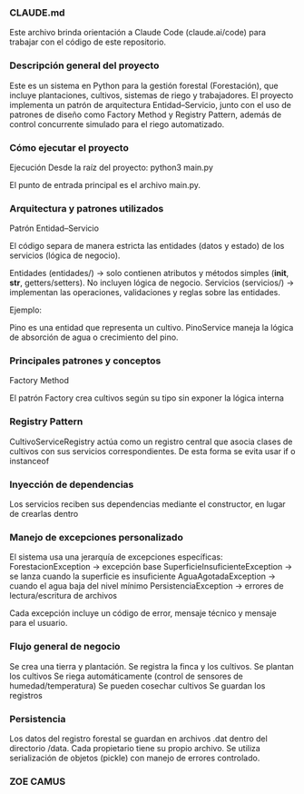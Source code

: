 ### CLAUDE.md ###

Este archivo brinda orientación a Claude Code (claude.ai/code) para trabajar con el código de este repositorio.

### Descripción general del proyecto

Este es un sistema en Python para la gestión forestal (Forestación), que incluye plantaciones, cultivos, sistemas de riego y trabajadores.
El proyecto implementa un patrón de arquitectura Entidad–Servicio, junto con el uso de patrones de diseño como Factory Method y Registry Pattern, además de control concurrente simulado para el riego automatizado.

### Cómo ejecutar el proyecto

Ejecución
Desde la raíz del proyecto:
python3 main.py

El punto de entrada principal es el archivo main.py.


### Arquitectura y patrones utilizados
Patrón Entidad–Servicio

El código separa de manera estricta las entidades (datos y estado) de los servicios (lógica de negocio).

Entidades (entidades/) → solo contienen atributos y métodos simples (__init__, __str__, getters/setters).
No incluyen lógica de negocio.
Servicios (servicios/) → implementan las operaciones, validaciones y reglas sobre las entidades.

Ejemplo:

Pino es una entidad que representa un cultivo.
PinoService maneja la lógica de absorción de agua o crecimiento del pino.



### Principales patrones y conceptos
Factory Method

El patrón Factory crea cultivos según su tipo sin exponer la lógica interna

### Registry Pattern

CultivoServiceRegistry actúa como un registro central que asocia clases de cultivos con sus servicios correspondientes.
De esta forma se evita usar if o instanceof

### Inyección de dependencias

Los servicios reciben sus dependencias mediante el constructor, en lugar de crearlas dentro

### Manejo de excepciones personalizado

El sistema usa una jerarquía de excepciones específicas:
ForestacionException → excepción base
SuperficieInsuficienteException → se lanza cuando la superficie es insuficiente
AguaAgotadaException → cuando el agua baja del nivel mínimo
PersistenciaException → errores de lectura/escritura de archivos

Cada excepción incluye un código de error, mensaje técnico y mensaje para el usuario.

### Flujo general de negocio

Se crea una tierra y plantación.
Se registra la finca y los cultivos.
Se plantan los cultivos
Se riega automáticamente (control de sensores de humedad/temperatura)
Se pueden cosechar cultivos 
Se guardan los registros 

### Persistencia

Los datos del registro forestal se guardan en archivos .dat dentro del directorio /data.
Cada propietario tiene su propio archivo.
Se utiliza serialización de objetos (pickle) con manejo de errores controlado.


### ZOE CAMUS ###